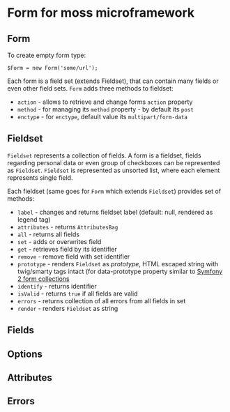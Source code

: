 # Form for moss microframework

## Form

To create empty form type:

	$Form = new Form('some/url');

Each form is a field set (extends Fieldset), that can contain many fields or even other field sets.
`Form` adds three methods to fieldset:

 * `action` - allows to retrieve and change forms `action` property
 * `method` - for managing its `method` property - by default its `post`
 * `enctype` - for `enctype`, default value its `multipart/form-data`

## Fieldset

`Fieldset` represents a collection of fields. A form is a fieldset, fields regarding personal data or even group of checkboxes can be represented as `Fieldset`.
`Fieldset` is represented as unsorted list, where each element represents single field.

Each fieldset (same goes for `Form` which extends `Fieldset`) provides set of methods:

 * `label` - changes and returns fieldset label (default: null, rendered as legend tag)
 * `attributes` - returns `AttributesBag`
 * `all` - returns all fields
 * `set` - adds or overwrites field
 * `get` - retrieves field by its identifier
 * `remove` - remove field with set identifier
 * `prototype` - renders `Fieldset` as _prototype_, HTML escaped string with twig/smarty tags intact (for data-prototype property similar to [Symfony 2 form collections](http://symfony.com/doc/current/cookbook/form/form_collections.html#allowing-new-tags-with-the-prototype)
 * `identify` - returns identifier
 * `isValid` - returns `true` if all fields are valid
 * `errors` - returns collection of all errors from all fields in set
 * `render` - renders `Fieldset` as string

## Fields

## Options

## Attributes

## Errors


